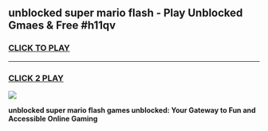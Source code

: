 
## unblocked super mario flash - Play Unblocked Gmaes & Free #h11qv
<h3>
<a href="https://news.freeplayer.one?title=unblocked_super_mario_flash&ref=03M">CLICK TO PLAY</a></h3>
<hr>

<h3>
<a href="https://news.freeplayer.one?title=unblocked_super_mario_flash&ref=03M">CLICK 2 PLAY</a>
  
</h3>

<a href="https://news.freeplayer.one?title=unblocked_super_mario_flash&ref=03M"><img src="https://clearcache.store/games.png"></a>


**unblocked super mario flash games unblocked: Your Gateway to Fun and Accessible Online Gaming**
